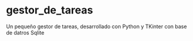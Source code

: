 # gestor_de_tareas
Un pequeño gestor de tareas, desarrollado con Python y TKinter con base de datros Sqlite
